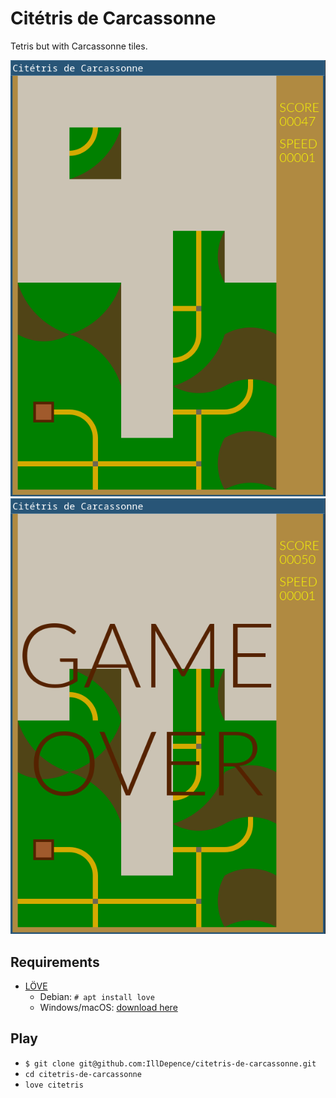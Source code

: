 # Citétris de Carcassonne

Tetris but with Carcassonne tiles.

<img src="doc/game_play.png" with="400px"> <img src="doc/game_over.png" with="400px">

## Requirements

* [LÖVE](https://www.love2d.org/)
    * Debian: `# apt install love`
    * Windows/macOS: [download here](https://www.love2d.org/)

## Play

* `$ git clone git@github.com:IllDepence/citetris-de-carcassonne.git`
* `cd citetris-de-carcassonne`
* `love citetris`
